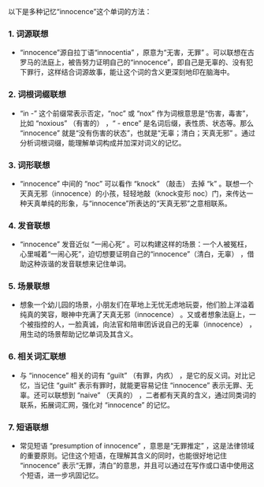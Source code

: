 以下是多种记忆“innocence”这个单词的方法：

### 1. 词源联想
 - “innocence”源自拉丁语“innocentia” ，原意为“无害，无罪” 。可以联想在古罗马的法庭上，被告努力证明自己的“innocence”，即自己是无辜的、没有犯下罪行，这样结合词源故事，能让这个词的含义更深刻地印在脑海中。

### 2. 词根词缀联想
 - “in -” 这个前缀常表示否定，“noc” 或 “nox” 作为词根意思是“伤害，毒害”，比如 “noxious” （有害的） ，“ - ence” 是名词后缀，表性质、状态等。那么 “innocence” 就是“没有伤害的状态”，也就是“无辜；清白；天真无邪” 。通过分析词根词缀，能理解单词构成并加深对词义的记忆。 

### 3. 词形联想
 - “innocence” 中间的 “noc” 可以看作 “knock” （敲击） 去掉 “k” 。联想一个天真无邪（innocence）的小孩，轻轻地敲（knock变形 noc）门，来传达一种天真单纯的形象，与“innocence”所表达的“天真无邪”之意相联系。

### 4. 发音联想
 - “innocence” 发音近似 “一闹心死” 。可以构建这样的场景：一个人被冤枉，心里喊着“一闹心死”，迫切想要证明自己的“innocence”（清白，无辜） ，借助这种诙谐的发音联想来记住单词。

### 5. 场景联想
 - 想象一个幼儿园的场景，小朋友们在草地上无忧无虑地玩耍，他们脸上洋溢着纯真的笑容，眼神中充满了天真无邪（innocence） 。又或者想象法庭上，一个被指控的人，一脸真诚，向法官和陪审团诉说自己的无辜（innocence） ，用生动的场景帮助记忆单词及其含义。

### 6. 相关词汇联想
 - 与 “innocence” 相关的词有 “guilt” （有罪，内疚） ，是它的反义词。对比记忆，当记住 “guilt” 表示有罪时，就能更容易记住 “innocence” 表示无罪、无辜。还可以联想到 “naive” （天真的） ，二者都有天真的含义，通过同类词的联系，拓展词汇网，强化对 “innocence” 的记忆。 

### 7. 短语联想
 - 常见短语 “presumption of innocence” ，意思是“无罪推定” ，这是法律领域的重要原则。记住这个短语，在理解其含义的同时，也能很好地记住 “innocence” 表示“无罪，清白”的意思，并且可以通过在写作或口语中使用这个短语，进一步巩固记忆。 